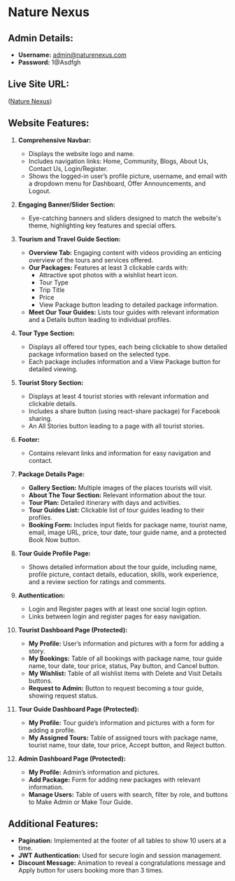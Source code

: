 # Nature Nexus

## Admin Details:
- **Username:** admin@naturenexus.com
- **Password:** 1@Asdfgh

## Live Site URL:
([Nature Nexus](https://naturenexus-232f7.firebaseapp.com/))

## Website Features:

1. **Comprehensive Navbar:**
   - Displays the website logo and name.
   - Includes navigation links: Home, Community, Blogs, About Us, Contact Us, Login/Register.
   - Shows the logged-in user’s profile picture, username, and email with a dropdown menu for Dashboard, Offer Announcements, and Logout.

2. **Engaging Banner/Slider Section:**
   - Eye-catching banners and sliders designed to match the website's theme, highlighting key features and special offers.

3. **Tourism and Travel Guide Section:**
   - **Overview Tab:** Engaging content with videos providing an enticing overview of the tours and services offered.
   - **Our Packages:** Features at least 3 clickable cards with:
     - Attractive spot photos with a wishlist heart icon.
     - Tour Type
     - Trip Title
     - Price
     - View Package button leading to detailed package information.
   - **Meet Our Tour Guides:** Lists tour guides with relevant information and a Details button leading to individual profiles.

4. **Tour Type Section:**
   - Displays all offered tour types, each being clickable to show detailed package information based on the selected type.
   - Each package includes information and a View Package button for detailed viewing.

5. **Tourist Story Section:**
   - Displays at least 4 tourist stories with relevant information and clickable details.
   - Includes a share button (using react-share package) for Facebook sharing.
   - An All Stories button leading to a page with all tourist stories.

6. **Footer:**
   - Contains relevant links and information for easy navigation and contact.

7. **Package Details Page:**
   - **Gallery Section:** Multiple images of the places tourists will visit.
   - **About The Tour Section:** Relevant information about the tour.
   - **Tour Plan:** Detailed itinerary with days and activities.
   - **Tour Guides List:** Clickable list of tour guides leading to their profiles.
   - **Booking Form:** Includes input fields for package name, tourist name, email, image URL, price, tour date, tour guide name, and a protected Book Now button.

8. **Tour Guide Profile Page:**
   - Shows detailed information about the tour guide, including name, profile picture, contact details, education, skills, work experience, and a review section for ratings and comments.

9. **Authentication:**
   - Login and Register pages with at least one social login option.
   - Links between login and register pages for easy navigation.

10. **Tourist Dashboard Page (Protected):**
    - **My Profile:** User’s information and pictures with a form for adding a story.
    - **My Bookings:** Table of all bookings with package name, tour guide name, tour date, tour price, status, Pay button, and Cancel button.
    - **My Wishlist:** Table of all wishlist items with Delete and Visit Details buttons.
    - **Request to Admin:** Button to request becoming a tour guide, showing request status.

11. **Tour Guide Dashboard Page (Protected):**
    - **My Profile:** Tour guide’s information and pictures with a form for adding a profile.
    - **My Assigned Tours:** Table of assigned tours with package name, tourist name, tour date, tour price, Accept button, and Reject button.

12. **Admin Dashboard Page (Protected):**
    - **My Profile:** Admin’s information and pictures.
    - **Add Package:** Form for adding new packages with relevant information.
    - **Manage Users:** Table of users with search, filter by role, and buttons to Make Admin or Make Tour Guide.

## Additional Features:
- **Pagination:** Implemented at the footer of all tables to show 10 users at a time.
- **JWT Authentication:** Used for secure login and session management.
- **Discount Message:** Animation to reveal a congratulations message and Apply button for users booking more than 3 times.
